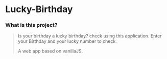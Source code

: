 # Lucky-Birthday
### What is this project?
>Is your birthday a lucky birthday? check using this application. Enter your Birthday and your lucky number to check.
>
>A web app based on vanillaJS.
